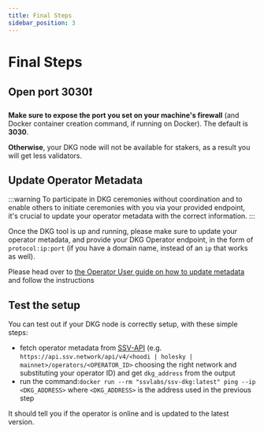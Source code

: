 ```yaml
---
title: Final Steps
sidebar_position: 3
---
```


# Final Steps

## Open port 3030❗
**Make sure to expose the port you set on your machine's firewall** (and Docker container creation command, if running on Docker). The default is **3030**.

**Otherwise**, your DKG node will not be available for stakers, as a result you will get less validators. 

## Update Operator Metadata

:::warning
To participate in DKG ceremonies without coordination and to enable others to initiate ceremonies with you via your provided endpoint, it's crucial to update your operator metadata with the correct information.
:::

Once the DKG tool is up and running, please make sure to update your operator metadata, and provide your DKG Operator endpoint, in the form of `protocol:ip:port` (if you have a domain name, instead of an `ip` that works as well).

Please head over to [the Operator User guide on how to update metadata](../../../operator-management/setting-operator-metadata.md) and follow the instructions

## Test the setup

You can test out if your DKG node is correctly setup, with these simple steps:

* fetch operator metadata from [SSV-API](https://api.ssv.network/documentation/#/v4) (e.g. `https://api.ssv.network/api/v4/<hoodi | holesky | mainnet>/operators/<OPERATOR_ID>` choosing the right network and substituting your operator ID) and get `dkg_address` from the output
* run the command:`docker run --rm "ssvlabs/ssv-dkg:latest" ping --ip <DKG_ADDRESS>` where `<DKG_ADDRESS>` is the address used in the previous step

It should tell you if the operator is online and is updated to the latest version.
